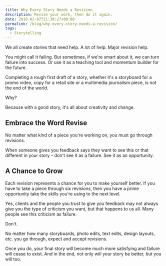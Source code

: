 ```yaml
---
title: Why Every Story Needs a Revision
description: Revise your work, then do it again.
date: 2010-02-07T21:30:27+00:00
permalink: /blog/why-every-story-needs-a-revision/
tags:
  - Storytelling
---
```


We all create stories that need help. A lot of help. Major revision help.

You might call it failing. But sometimes, if we're smart about it, we can turn failure into success. Or use it as a teaching tool and momentum builder for the future.

Completing a rough first draft of a story, whether it's a storyboard for a promo video, copy for a retail site or a multimedia journalism piece, is not the end of the world.

Why?

Because with a good story, it's all about creativity and change.

## Embrace the Word Revise

No matter what kind of a piece you're working on, you must go through revisions.

When someone gives you feedback says they want to see this or that different in your story – don't see it as a failure. See it as an opportunity.

## A Chance to Grow

Each revision represents a chance for you to make yourself better. If you have to take a piece through six revisions, then you have a prime opportunity take the skills you're using to the next level.

Yes, clients and the people you trust to give you feedback may not always give you the type of criticism you want, but that happens to us all. Many people see this criticism as failure.

Don't.

No matter how many storyboards, photo edits, text edits, design layouts, etc. you go through, expect and accept revisions.

Once you do, your final story will become much more satisfying and failure will cease to exist. And in the end, not only will your story be better, but you will too.